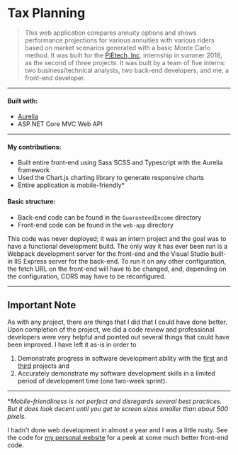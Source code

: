 # Tax Planning

> This web application compares annuity options and shows performance projections for various annuities with various riders based on market scenarios generated with a basic Monte Carlo method. It was built for the [PIEtech, Inc](https://www.moneyguidepro.com/ifa/). internship in summer 2018, as the second of three projects. It was built by a team of five interns: two business/technical analysts, two back-end developers, and me, a front-end developer.

---

#### Built with:

* [Aurelia](https://aurelia.io/)
* ASP.NET Core MVC Web API

---

#### My contributions:
* Built entire front-end using Sass SCSS and Typescript with the Aurelia framework
* Used the Chart.js charting library to generate responsive charts
* Entire application is mobile-friendly&ast;


#### Basic structure:

* Back-end code can be found in the `GuaranteedIncome` directory
* Front-end code can be found in the `web-app` directory

This code was never deployed; it was an intern project and the goal was to have a functional development build. The only way it has ever been run is a Webpack development server for the front-end and the Visual Studio built-in IIS Express server for the back-end. To run it on any other configuration, the fetch URL on the front-end will have to be changed, and, depending on the configuration, CORS may have to be reconfigured.

---

## Important Note

As with any project, there are things that I did that I could have done better. Upon completion of the project, we did a code review and professional developers were very helpful and pointed out several things that could have been improved. I have left it as-is in order to
1. Demonstrate progress in software development ability with the [first](https://gitlab.com/cabellwg/tax-planning) and [third](https://gitlab.com/cabellwg/monte-carlo) projects and
2. Accurately demonstrate my software development skills in a limited period of development time (one two-week sprint).

---

&ast;_Mobile-friendliness is not perfect and disregards several best practices. But it does look decent until you get to screen sizes smaller than about 500 pixels._

I hadn't done web development in almost a year and I was a little rusty. See the code for [my personal website](https://gitlab.com/cabellwg/williamcabell) for a peek at some much better front-end code.
